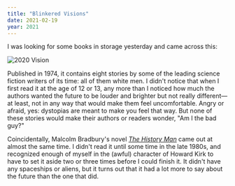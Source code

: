 ```yaml
---
title: "Blinkered Visions"
date: 2021-02-19
year: 2021
---
```


I was looking for some books in storage yesterday and came across this:

<img src="{{ '/files/2021/2020-vision.jpg' | relative_url }}" alt="2020 Vision" class="centered">

Published in 1974,
it contains eight stories by some of the leading science fiction writers of its time:
all of them white men.
I didn't notice that when I first read it at the age of 12 or 13,
any more than I noticed how much the authors wanted the future to be louder and brighter
but not really different—at least,
not in any way that would make them feel uncomfortable.
Angry or afraid, yes:
dystopias are meant to make you feel that way.
But none of these stories would make their authors or readers wonder,
"Am I the bad guy?"

Coincidentally,
Malcolm Bradbury's novel <cite><a href="https://en.wikipedia.org/wiki/The_History_Man">The History Man</a></cite>
came out at almost the same time.
I didn't read it until some time in the late 1980s,
and recognized enough of myself in the (awful) character of Howard Kirk
to have to set it aside two or three times before I could finish it.
It didn't have any spaceships or aliens,
but it turns out that it had a lot more to say about the future
than the one that did.
